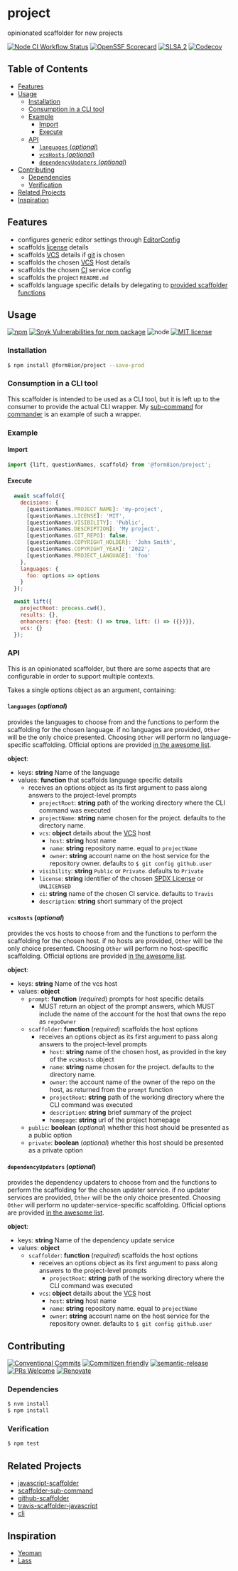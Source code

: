 # project

opinionated scaffolder for new projects

<!--status-badges start -->

[![Node CI Workflow Status][github-actions-ci-badge]][github-actions-ci-link]
[![OpenSSF Scorecard](https://api.securityscorecards.dev/projects/github.com/form8ion/project/badge)](https://securityscorecards.dev/viewer/?uri=github.com/form8ion/project)
[![SLSA 2](https://slsa.dev/images/gh-badge-level2.svg)](https://slsa.dev)
[![Codecov][coverage-badge]][coverage-link]

<!--status-badges end -->

## Table of Contents

* [Features](#features)
* [Usage](#usage)
  * [Installation](#installation)
  * [Consumption in a CLI tool](#consumption-in-a-cli-tool)
  * [Example](#example)
    * [Import](#import)
    * [Execute](#execute)
  * [API](#api)
    * [`languages` (_optional_)](#languages-optional)
    * [`vcsHosts` (_optional_)](#vcshosts-optional)
    * [`dependencyUpdaters` (_optional_)](#dependencyupdaters-optional)
* [Contributing](#contributing)
  * [Dependencies](#dependencies)
  * [Verification](#verification)
* [Related Projects](#related-projects)
* [Inspiration](#inspiration)

## Features

* configures generic editor settings through [EditorConfig](http://editorconfig.org/)
* scaffolds [license](https://spdx.org/licenses/) details
* scaffolds [VCS](https://en.wikipedia.org/wiki/VCS) details if [git](https://git-scm.com/)
  is chosen
* scaffolds the chosen [VCS](https://en.wikipedia.org/wiki/VCS) Host details
* scaffolds the chosen [CI](https://en.wikipedia.org/wiki/Continuous_integration) service
  config
* scaffolds the project `README.md`
* scaffolds language specific details by delegating to
  [provided scaffolder functions](#languages-optional)

## Usage

<!--consumer-badges start -->

[![npm][npm-badge]][npm-link]
[![Snyk Vulnerabilities for npm package][snyk-badge]][snyk-link]
![node][node-badge]
[![MIT license][license-badge]][license-link]

<!--consumer-badges end -->

### Installation

```sh
$ npm install @form8ion/project --save-prod
```

### Consumption in a CLI tool

This scaffolder is intended to be used as a CLI tool, but it is left up to the
consumer to provide the actual CLI wrapper. My [sub-command](https://github.com/travi/scaffolder-sub-command)
for [commander](https://www.npmjs.com/package/commander) is an example of such
a wrapper.

### Example

#### Import

```javascript
import {lift, questionNames, scaffold} from '@form8ion/project';
```

#### Execute

```javascript
  await scaffold({
    decisions: {
      [questionNames.PROJECT_NAME]: 'my-project',
      [questionNames.LICENSE]: 'MIT',
      [questionNames.VISIBILITY]: 'Public',
      [questionNames.DESCRIPTION]: 'My project',
      [questionNames.GIT_REPO]: false,
      [questionNames.COPYRIGHT_HOLDER]: 'John Smith',
      [questionNames.COPYRIGHT_YEAR]: '2022',
      [questionNames.PROJECT_LANGUAGE]: 'foo'
    },
    languages: {
      foo: options => options
    }
  });

  await lift({
    projectRoot: process.cwd(),
    results: {},
    enhancers: {foo: {test: () => true, lift: () => ({})}},
    vcs: {}
  });
```

### API

This is an opinionated scaffolder, but there are some aspects that are
configurable in order to support multiple contexts.

Takes a single options object as an argument, containing:

#### `languages` (_optional_)

provides the languages to choose from and the functions to perform the
scaffolding for the chosen language. if no languages are provided, `Other` will
be the only choice presented. Choosing `Other` will perform no language-specific
scaffolding. Official options are provided [in the awesome list](https://github.com/form8ion/awesome#languages).

__object__:

* keys: __string__ Name of the language
* values: __function__ that scaffolds language specific details
  * receives an options object as its first argument to pass along answers to
    the project-level prompts
    * `projectRoot`: __string__ path of the working directory where the CLI
      command was executed
    * `projectName`: __string__ name chosen for the project. defaults to the
      directory name.
    * `vcs`: __object__ details about the [VCS](https://en.wikipedia.org/wiki/Version_control)
      host
      * `host`: __string__ host name
      * `name`: __string__ repository name. equal to `projectName`
      * `owner`: __string__ account name on the host service for the repository
        owner. defaults to `$ git config github.user`
    * `visibility`: __string__ `Public` or `Private`. defaults to `Private`
    * `license`: __string__ identifier of the chosen [SPDX License](https://spdx.org/licenses/)
      or `UNLICENSED`
    * `ci`: __string__ name of the chosen CI service. defaults to `Travis`
    * `description`: __string__ short summary of the project

#### `vcsHosts` (_optional_)

provides the vcs hosts to choose from and the functions to perform the
scaffolding for the chosen host. if no hosts are provided, `Other` will be the
only choice presented. Choosing `Other` will perform no host-specific
scaffolding. Official options are provided [in the awesome list](https://github.com/form8ion/awesome#version-control-services).

__object__:

* keys: __string__ Name of the vcs host
* values: __object__
  * `prompt`: __function__ (_required_) prompts for host specific details
    * MUST return an object of the prompt answers, which MUST include the name
      of the account for the host that owns the repo as `repoOwner`
  * `scaffolder`: __function__ (_required_) scaffolds the host options
    * receives an options object as its first argument to pass along answers to
      the project-level prompts
      * `host`: __string__ name of the chosen host, as provided in the key of
        the `vcsHosts` object
      * `name`: __string__ name chosen for the project. defaults to the
        directory name.
      * `owner`: the account name of the owner of the repo on the host, as
        returned from the `prompt` function
      * `projectRoot`: __string__ path of the working directory where the CLI
        command was executed
      * `description`: __string__ brief summary of the project
      * `homepage`: __string__ url of the project homepage
  * `public`: __boolean__ (_optional_) whether this host should be presented
    as a public option
  * `private`: __boolean__ (_optional_) whether this host should be presented
    as a private option

#### `dependencyUpdaters` (_optional_)

provides the dependency updaters to choose from and the functions to perform the
scaffolding for the chosen updater service. if no updater services are provided,
`Other` will be the only choice presented. Choosing `Other` will perform no
updater-service-specific scaffolding. Official options are provided [in the awesome list](https://github.com/form8ion/awesome#dependency-update-services).

__object__:

* keys: __string__ Name of the dependency update service
* values: __object__
  * `scaffolder`: __function__ (_required_) scaffolds the host options
    * receives an options object as its first argument to pass along answers to
      the project-level prompts
      * `projectRoot`: __string__ path of the working directory where the CLI
        command was executed
    * `vcs`: __object__ details about the [VCS](https://en.wikipedia.org/wiki/Version_control)
      host
      * `host`: __string__ host name
      * `name`: __string__ repository name. equal to `projectName`
      * `owner`: __string__ account name on the host service for the repository
        owner. defaults to `$ git config github.user`

## Contributing

<!--contribution-badges start -->

[![Conventional Commits][commit-convention-badge]][commit-convention-link]
[![Commitizen friendly][commitizen-badge]][commitizen-link]
[![semantic-release](https://img.shields.io/badge/%20%20%F0%9F%93%A6%F0%9F%9A%80-semantic--release-e10079.svg)](https://github.com/semantic-release/semantic-release)
[![PRs Welcome][prs-badge]][prs-link]
[![Renovate][renovate-badge]][renovate-link]

<!--contribution-badges end -->

### Dependencies

```sh
$ nvm install
$ npm install
```

### Verification

```sh
$ npm test
```

## Related Projects

* [javascript-scaffolder](https://npm.im/@travi/javascript-scaffolder)
* [scaffolder-sub-command](https://github.com/travi/scaffolder-sub-command)
* [github-scaffolder](https://github.com/travi/github-scaffolder)
* [travis-scaffolder-javascript](https://github.com/travi/travis-scaffolder-javascript)
* [cli](https://npm.im/@travi/cli)

## Inspiration

* [Yeoman](http://yeoman.io/)
* [Lass](https://lass.js.org/)

[npm-link]: https://www.npmjs.com/package/@form8ion/project

[npm-badge]: https://img.shields.io/npm/v/@form8ion/project?logo=npm

[license-link]: LICENSE

[license-badge]: https://img.shields.io/github/license/form8ion/project.svg

[commit-convention-link]: https://conventionalcommits.org

[commit-convention-badge]: https://img.shields.io/badge/Conventional%20Commits-1.0.0-yellow.svg

[commitizen-link]: http://commitizen.github.io/cz-cli/

[commitizen-badge]: https://img.shields.io/badge/commitizen-friendly-brightgreen.svg

[prs-link]: http://makeapullrequest.com

[prs-badge]: https://img.shields.io/badge/PRs-welcome-brightgreen.svg

[snyk-badge]: https://img.shields.io/snyk/vulnerabilities/npm/@form8ion/project?logo=snyk

[snyk-link]: https://snyk.io/test/npm/@form8ion/project

[renovate-link]: https://renovatebot.com

[renovate-badge]: https://img.shields.io/badge/renovate-enabled-brightgreen.svg?logo=renovatebot

[github-actions-ci-link]: https://github.com/form8ion/project/actions?query=workflow%3A%22Node.js+CI%22+branch%3Amaster

[github-actions-ci-badge]: https://github.com/form8ion/project/workflows/Node.js%20CI/badge.svg

[node-badge]: https://img.shields.io/node/v/@form8ion/project?logo=node.js

[coverage-link]: https://codecov.io/github/form8ion/project

[coverage-badge]: https://img.shields.io/codecov/c/github/form8ion/project?logo=codecov
